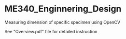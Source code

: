 # ME340_Enginnering_Design

Measuring dimension of specific specimen using OpenCV

See "Overview.pdf" file for detailed instruction
